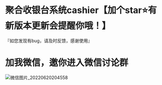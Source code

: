 # 聚合收银台系统cashier【加个star⭐有新版本更新会提醒你哦！】
『如您发现有bug，请及时反馈，感谢使用』
# 加我微信，邀你进入微信讨论群
![微信图片_20220620204558](https://user-images.githubusercontent.com/104113309/174604634-af485d8f-40b4-4bf4-992f-309d6e907c4f.jpg)

